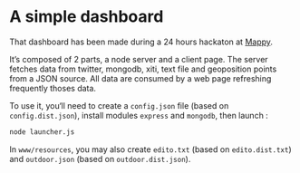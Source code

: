 # A simple dashboard

That dashboard has been made during a 24 hours hackaton at [Mappy](http://fr.mappy.com).

It’s composed of 2 parts, a node server and a client page.
The server fetches data from twitter, mongodb, xiti, text file and geoposition points from a JSON source.
All data are consumed by a web page refreshing frequently thoses data.

To use it, you‘ll need to create a `config.json` file (based on `config.dist.json`), install modules `express` and `mongodb`, then launch :

```bash
node launcher.js
```

In `www/resources`, you may also create `edito.txt` (based on `edito.dist.txt`) and `outdoor.json` (based on `outdoor.dist.json`).
